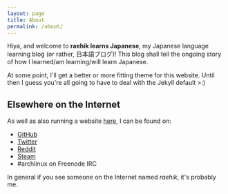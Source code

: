 ```yaml
---
layout: page
title: About
permalink: /about/
---
```


Hiya, and welcome to **raehik learns Japanese**, my Japanese language learning
blog (or rather, 日本語ブログ)! This blog shall tell the ongoing story of how I
learned/am learning/will learn Japanese.

At some point, I'll get a better or more fitting theme for this website. Until
then I guess you're all going to have to deal with the Jekyll default >:)


Elsewhere on the Internet
-------------------------

As well as also running a website [here](https://raehik.net), I can be found on:

  * [GitHub][me-gh]
  * [Twitter][me-twitter]
  * [Reddit][me-reddit]
  * [Steam][me-steam]
  * #archlinux on Freenode IRC

[me-gh]: http://github.com/raehik
[me-twitter]: http://twitter.com/raehik
[me-reddit]: https://reddit.com/u/raehik
[me-steam]: http://steamcommunity.com/id/raehik

In general if you see someone on the Internet named *raehik*, it's probably me.
